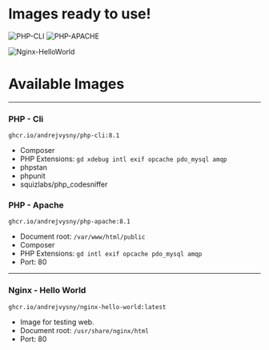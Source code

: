 # Images ready to use!

![PHP-CLI](https://github.com/andrejvysny/images/actions/workflows/php-cli.yml/badge.svg)
![PHP-APACHE](https://github.com/andrejvysny/images/actions/workflows/php-apache.yml/badge.svg)

![Nginx-HelloWorld](https://github.com/andrejvysny/images/actions/workflows/nginx-hello-world.yml/badge.svg)

# Available Images

---
### PHP - Cli
```
ghcr.io/andrejvysny/php-cli:8.1
```
- Composer
- PHP Extensions: `gd xdebug intl exif opcache pdo_mysql amqp`
- phpstan
- phpunit
- squizlabs/php_codesniffer

### PHP - Apache
```
ghcr.io/andrejvysny/php-apache:8.1
```
- Document root: `/var/www/html/public`
- Composer
- PHP Extensions: `gd intl exif opcache pdo_mysql amqp`
- Port: 80

---

### Nginx - Hello World
```
ghcr.io/andrejvysny/nginx-hello-world:latest
```
- Image for testing web.
- Document root: `/usr/share/nginx/html`
- Port: 80